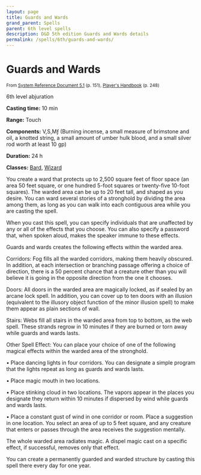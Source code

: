 ```yaml
---
layout: page
title: Guards and Wards
grand_parent: Spells
parent: 6th level spells 
description: D&D 5th edition Guards and Wards details
permalink: /spells/6th/guards-and-wards/
---
```


# Guards and Wards

<small>From <a target="_blank" href="https://media.wizards.com/2016/downloads/DND/SRD-OGL_V5.1.pdf">System Reference Document 5.1</a> (p. 151), <a target="_blank" href="https://dnd.wizards.com/products/tabletop-games/rpg-products/rpg_playershandbook">Player's Handbook</a> (p. 248)</small>


6th level abjuration

**Casting time:** 10 min

**Range:** Touch

**Components:** V,S,Mƒ (Burning incense, a small measure of brimstone and oil, a knotted string, a small amount of umber hulk blood, and a small silver rod worth at least 10 gp)

**Duration:** 24 h

**Classes:** [Bard](/classes/bard/), [Wizard](/classes/wizard/)

You create a ward that protects up to 2,500 square feet of floor space (an area 50 feet square, or one hundred 5-foot squares or twenty-five 10-foot squares). The warded area can be up to 20 feet tall, and shaped as you desire. You can ward several stories of a stronghold by dividing the area among them, as long as you can walk into each contiguous area while you are casting the spell.

   When you cast this spell, you can specify individuals that are unaffected by any or all of the effects that you choose. You can also specify a password that, when spoken aloud, makes the speaker immune to these effects.

   Guards and wards creates the following effects within the warded area.

   Corridors: Fog fills all the warded corridors, making them heavily obscured. In addition, at each intersection or branching passage offering a choice of direction, there is a 50 percent chance that a creature other than you will believe it is going in the opposite direction from the one it chooses.

   Doors: All doors in the warded area are magically locked, as if sealed by an arcane lock spell. In addition, you can cover up to ten doors with an illusion (equivalent to the illusory object function of the minor illusion spell) to make them appear as plain sections of wall.

   Stairs: Webs fill all stairs in the warded area from top to bottom, as the web spell. These strands regrow in 10 minutes if they are burned or torn away while guards and wards lasts.

   Other Spell Effect: You can place your choice of one of the following magical effects within the warded area of the stronghold.

 • Place dancing lights in four corridors. You can designate a simple program that the lights repeat as long as guards and wards lasts.

 • Place magic mouth in two locations.

 • Place stinking cloud in two locations. The vapors appear in the places you designate they return within 10 minutes if dispersed by wind while guards and wards lasts.

 • Place a constant gust of wind in one corridor or room. Place a suggestion in one location. You select an area of up to 5 feet square, and any creature that enters or passes through the area receives the suggestion mentally.

The whole warded area radiates magic. A dispel magic cast on a specific effect, if successful, removes only that effect.

   You can create a permanently guarded and warded structure by casting this spell there every day for one year.